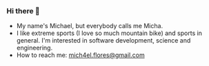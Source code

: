 ### Hi there 👋
- My name's Michael, but everybody calls me Micha. 
- I like extreme sports (I love so much mountain bike) and sports in general. I'm interested in software development, science and engineering.
- How to reach me: mich4el.flores@gmail.com

<!--
**mfloresss/mfloresss** is a ✨ _special_ ✨ repository because its `README.md` (this file) appears on your GitHub profile.

Here are some ideas to get you started:

- 🔭 I’m currently working on ...
- 🌱 I’m currently learning ...
- 👯 I’m looking to collaborate on ...
- 🤔 I’m looking for help with ...
- 💬 Ask me about ...
- 📫 How to reach me: ...
- 😄 Pronouns: ...
- ⚡ Fun fact: ...
-->
